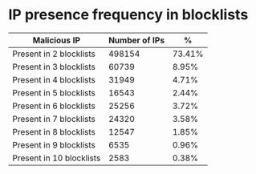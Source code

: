 # IP presence frequency in blocklists
| Malicious IP | Number of IPs | % |
|----|----|----|
| Present in 2 blocklists | 498154 | 73.41% |
| Present in 3 blocklists | 60739 | 8.95% |
| Present in 4 blocklists | 31949 | 4.71% |
| Present in 5 blocklists | 16543 | 2.44% |
| Present in 6 blocklists | 25256 | 3.72% |
| Present in 7 blocklists | 24320 | 3.58% |
| Present in 8 blocklists | 12547 | 1.85% |
| Present in 9 blocklists | 6535 | 0.96% |
| Present in 10 blocklists | 2583 | 0.38% |

